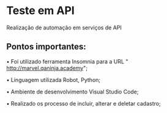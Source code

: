 # Teste em API

Realização de automação em serviços de API

## Pontos importantes:

• Foi utilizado ferramenta Insomnia para a URL " http://marvel.qaninja.academy";

• Linguagem utilizada Robot, Python;

• Ambiente de desenvolvimento Visual Studio Code;

• Realizado os processo de incluir, alterar e deletar cadastro;
